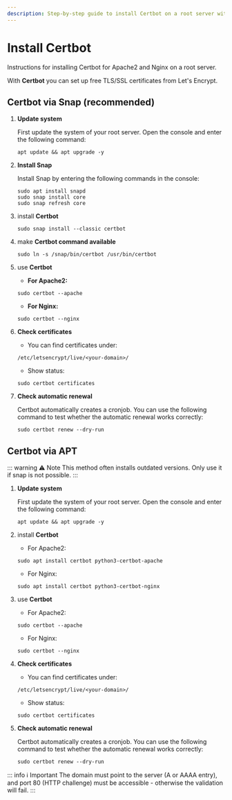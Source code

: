 ```yaml
---
description: Step-by-step guide to install Certbot on a root server with Apache2 or Nginx - secure your website with SSL certificates on Ubuntu/Debian.
---
```


# Install Certbot

Instructions for installing Certbot for Apache2 and Nginx on a root server.

With <strong>Certbot</strong> you can set up free TLS/SSL certificates from Let's Encrypt.

## Certbot via Snap (recommended)

1. <strong>Update system</strong>

    First update the system of your root server. Open the console and enter the following command:
    
    ```
    apt update && apt upgrade -y
    ```

2. <strong>Install Snap</strong>

    Install Snap by entering the following commands in the console:
    
    ```
    sudo apt install snapd
    sudo snap install core
    sudo snap refresh core
    ```

3. install <strong>Certbot</strong>

    ```
    sudo snap install --classic certbot
    ```

4. make <strong>Certbot command available</strong>

    ```
    sudo ln -s /snap/bin/certbot /usr/bin/certbot
    ```

5. use <strong>Certbot</strong>

    * <strong>For Apache2:</strong>

    ```
    sudo certbot --apache
    ```

    * <strong>For Nginx:</strong>

    ```
    sudo certbot --nginx
    ```

6. <strong>Check certificates</strong>

    * You can find certificates under:
    ```
    /etc/letsencrypt/live/<your-domain>/
    ```

    * Show status:
    ```
    sudo certbot certificates
    ```

7. <strong>Check automatic renewal</strong>

    Certbot automatically creates a cronjob. You can use the following command to test whether the automatic renewal works correctly:
    ```
    sudo certbot renew --dry-run
    ```

## Certbot via APT

::: warning :warning: Note
This method often installs outdated versions. Only use it if snap is not possible.
:::

1. <strong>Update system</strong>

    First update the system of your root server. Open the console and enter the following command:
    
    ```
    apt update && apt upgrade -y
    ```

2. install <strong>Certbot</strong>


    * For Apache2:

    ```
    sudo apt install certbot python3-certbot-apache
    ```

    * For Nginx:

    ```
    sudo apt install certbot python3-certbot-nginx
    ```

3. use <strong>Certbot</strong>

    * For Apache2:
    ```
    sudo certbot --apache
    ```

    * For Nginx:
    ```
    sudo certbot --nginx
    ```

4. <strong>Check certificates</strong>

    * You can find certificates under:
    ```
    /etc/letsencrypt/live/<your-domain>/
    ```

    * Show status:
    ```
    sudo certbot certificates
    ```

5. <strong>Check automatic renewal</strong>

    Certbot automatically creates a cronjob. You can use the following command to test whether the automatic renewal works correctly:
    ```
    sudo certbot renew --dry-run
    ```

::: info :information_source: Important
The domain must point to the server (A or AAAA entry), and port 80 (HTTP challenge) must be accessible - otherwise the validation will fail.
:::